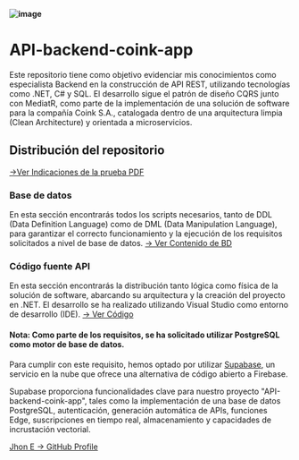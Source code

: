 **![image](https://github.com/user-attachments/assets/3f2ed6e4-b5d1-487d-8760-37905c811ff3)**

# API-backend-coink-app
Este repositorio tiene como objetivo evidenciar mis conocimientos como especialista Backend en la construcción de API REST, utilizando tecnologías como .NET, C# y SQL. El desarrollo sigue el patrón de diseño CQRS junto con MediatR, como parte de la implementación de una solución de software para la compañía Coink S.A., catalogada dentro de una arquitectura limpia (Clean Architecture) y orientada a microservicios.



## Distribución del repositorio

<a href="https://github.com/jhoney787813/API-backend-coink-app/blob/main/Prueba_Tecnica_Backend.pdf" target="_blank">->Ver Indicaciones de la prueba PDF</a>

### Base de datos

En esta sección encontrarás todos los scripts necesarios, tanto de DDL (Data Definition Language) como de DML (Data Manipulation Language), para garantizar el correcto funcionamiento y la ejecución de los requisitos solicitados a nivel de base de datos. [-> Ver Contenido de BD](https://github.com/jhoney787813/API-backend-coink-app/blob/main/Contenido-BD.md)

### Código fuente API

En esta sección encontrarás la distribución tanto lógica como física de la solución de software, abarcando su arquitectura y la creación del proyecto en .NET. El desarrollo se ha realizado utilizando Visual Studio como entorno de desarrollo (IDE).  [-> Ver Código](https://github.com/jhoney787813/API-backend-coink-app/blob/main/Contenido-Desarrollo.md)

#### Nota: Como parte de los requisitos, se ha solicitado utilizar PostgreSQL como motor de base de datos. 
Para cumplir con este requisito, hemos optado por utilizar [Supabase](https://supabase.com/), un servicio en la nube que ofrece una alternativa de código abierto a Firebase.

Supabase proporciona funcionalidades clave para nuestro proyecto "API-backend-coink-app", tales como la implementación de una base de datos PostgreSQL, autenticación, generación automática de APIs, funciones Edge, suscripciones en tiempo real, almacenamiento y capacidades de incrustación vectorial.


[Jhon E -> GitHub Profile](https://github.com/jhoney787813/)
